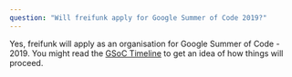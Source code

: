 ```yaml
---
question: "Will freifunk apply for Google Summer of Code 2019?"
---
```

Yes, freifunk will apply as an organisation for Google Summer of Code - 2019. You might read the [GSoC Timeline](https://developers.google.com/open-source/gsoc/timeline) to get an idea of how things will proceed.
